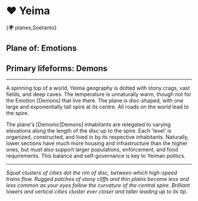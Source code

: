 # ❤️ Yeima

{🌍 planes,Soetanto}

## **Plane of:** Emotions
## **Primary lifeforms:** Demons

---

A spinning top of a world, Yeima geography is dotted with stony crags, vast fields, and deep caves. The temperature is unnaturally warm, though not for the Emotion [Demons] that live there. The plane is disc-shaped, with one large and exponentially tall spire at its centre. All roads on the world lead to the spire.

The plane's [Demonic|Demons] inhabitants are relegated to varying elevations along the length of the disc up to the spire. Each 'level' is organized, constructed, and lived in by its respective inhabitants. Naturally, lower sections have much more housing and infrastructure than the higher ones, but must also support larger populations, enforcement, and food requirements. This balance and self-governance is key to Yeiman politics.

---

*Squat clusters of cities dot the rim of disc, between which high-speed trains flow. Rugged patches of stony cliffs and thin plains become less and less common as your eyes follow the curvature of the central spire. Brilliant towers and vertical cities cluster ever closer and taller leading up to its tip.*
